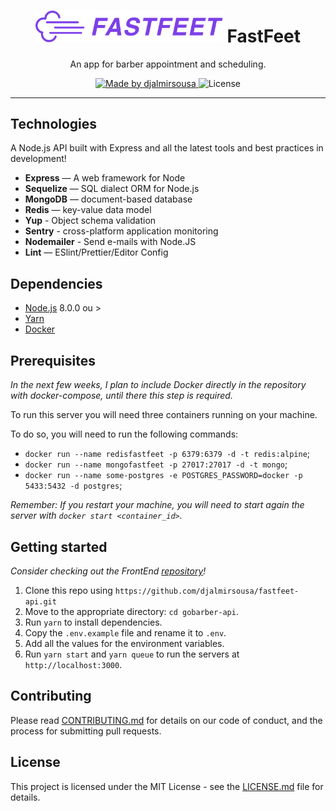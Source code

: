 <h1 align="center">
  <img alt="Fastfeet" title="Fastfeet" src=".github/logo.png" width="300px" />
  FastFeet
</h1>

<p align="center">An app for barber appointment and scheduling.</p>


<p align="center">

  <a href="https://github.com/djalmirsousa">
    <img alt="Made by djalmirsousa" src="https://img.shields.io/badge/made%20by-djalmirsousa-%2304D361">
  </a>

  <img alt="License" src="https://img.shields.io/badge/license-MIT-%2304D361">

</p>

<hr />

## Technologies

A Node.js API built with Express and all the latest tools and best practices in development!

-  **Express** — A web framework for Node
-  **Sequelize** — SQL dialect ORM for Node.js
-  **MongoDB** — document-based database
-  **Redis** — key-value data model
-  **Yup** - Object schema validation
-  **Sentry** - cross-platform application monitoring
-  **Nodemailer** - Send e-mails with Node.JS
-  **Lint** — ESlint/Prettier/Editor Config

## Dependencies

- [Node.js](https://nodejs.org/en/) 8.0.0 ou >
- [Yarn](https://yarnpkg.com/pt-BR/docs/install)
- [Docker](https://www.docker.com/)

## Prerequisites

_In the next few weeks, I plan to include Docker directly in the repository with docker-compose, until there this step is required._

To run this server you will need three containers running on your machine.

To do so, you will need to run the following commands:

- `docker run --name redisfastfeet -p 6379:6379 -d -t redis:alpine`;
- `docker run --name mongofastfeet -p 27017:27017 -d -t mongo`;
- `docker run --name some-postgres -e POSTGRES_PASSWORD=docker -p 5433:5432 -d postgres`;

_Remember: If you restart your machine, you will need to start again the server with `docker start <container_id>`._

## Getting started

_Consider checking out the FrontEnd [repository](https://github.com/djalmirsousa/fastfeet-web)!_

1. Clone this repo using `https://github.com/djalmirsousa/fastfeet-api.git`
2. Move to the appropriate directory: `cd gobarber-api`.<br />
3. Run `yarn` to install dependencies.<br />
4. Copy the `.env.example` file and rename it to `.env`.<br/>
5. Add all the values for the environment variables.<br/>
6. Run `yarn start` and `yarn queue` to run the servers at `http://localhost:3000`.

## Contributing

Please read [CONTRIBUTING.md](CONTRIBUTING.md) for details on our code of conduct, and the process for submitting pull requests.

## License

This project is licensed under the MIT License - see the [LICENSE.md](LICENSE.md) file for details.

